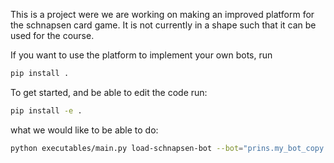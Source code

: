 
This is a project were we are working on making an improved platform for the schnapsen card game.
It is not currently in a shape such that it can be used for the course.


If you want to use the platform to implement your own bots, run

```bash
pip install .
```

To get started, and be able to edit the code run:

```bash
pip install -e .
```

what we would like to be able to do:

```bash
python executables/main.py load-schnapsen-bot --bot="prins.my_bot_copy.my_rand 1000 5"  --bot="prins.my_bot.rand 1000 5"
```

